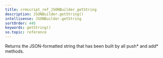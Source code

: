 ```yaml
---
title: crmscript_ref_JSONBuilder_getString
description: JSONBuilder.getString()
intellisense: JSONBuilder.getString
sortOrder: 445
keywords: getString()
so.topic: reference
---
```


Returns the JSON-formatted string that has been built by all push* and add* methods.


